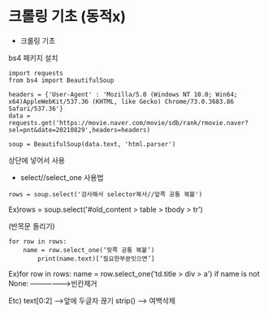 # 크롤링 기초 (동적x)

- 크롤링 기초

bs4 패키지 설치
```
import requests
from bs4 import BeautifulSoup

headers = {'User-Agent' : 'Mozilla/5.0 (Windows NT 10.0; Win64; x64)AppleWebKit/537.36 (KHTML, like Gecko) Chrome/73.0.3683.86 Safari/537.36'}
data = requests.get('https://movie.naver.com/movie/sdb/rank/rmovie.naver?sel=pnt&date=20210829',headers=headers)

soup = BeautifulSoup(data.text, 'html.parser')
```
상단에 넣어서 사용

- select//select_one 사용법
```
rows = soup.select('검사해서 selector복사//앞쪽 공통 복붙')
```
Ex)rows = soup.select('#old_content > table > tbody > tr')

(반목문 돌리기)
```
for row in rows:
	name = row.select_one(‘뒷쪽 공통 복붙’)
		print(name.text)[‘필요한부분잇으면’]
```
Ex)for row in rows:
    name = row.select_one('td.title > div > a')
    if name is not None:      ——————>빈칸제거

Etc)
text[0:2]  —>앞에 두글자 끊기
strip() —> 여백삭제
